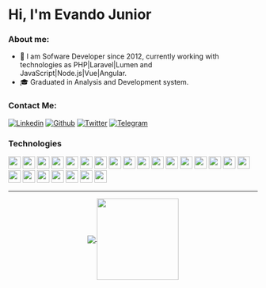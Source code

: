 
# Hi, I'm Evando Junior

### About me:

- 💼 I am Sofware Developer since 2012, currently working with technologies as PHP|Laravel|Lumen and JavaScript|Node.js|Vue|Angular.
- 🎓 Graduated in Analysis and Development system.

### Contact Me:

[![Linkedin](https://img.shields.io/badge/-LinkedIn-blue?style=for-the-badge&logo=Linkedin&logoColor=white)](https://www.linkedin.com/in/evandojuniordev) 
[![Github](https://img.shields.io/badge/-Github-181717?style=for-the-badge&logo=Github&logoColor=white)](https://github.com/evandojunior) 
[![Twitter](http://img.shields.io/badge/-Twitter-1DA1F2?style=for-the-badge&logo=Twitter&logoColor=white)](https://twitter.com/evandojuniordev)
[![Telegram](http://img.shields.io/badge/-Telegram-2CA5E0?style=for-the-badge&logo=Telegram&logoColor=white)](https://t.me/evandojuniordev)


### Technologies 
<img height="25" src="https://img.shields.io/badge/php-4da6ff.svg?&style=for-the-badge&logo=php&logoColor=white"> </img>
<img height="25" src="https://img.shields.io/badge/-Java-blue?style=for-the-badge&logo=Java&logoColor=red"></img>
<img height="25" src="https://img.shields.io/badge/nodejs-339933.svg?&style=for-the-badge&logo=node.js&logoColor=white"></img>
<img height="25" src="https://img.shields.io/badge/laravel-FF2D20.svg?&style=for-the-badge&logo=laravel&logoColor=white"> </img>
<img height="25" src="https://img.shields.io/badge/Lumen-E74430.svg?&style=for-the-badge&logo=Lumen&logoColor=white"> </img>
<img height="25" src="https://img.shields.io/badge/docker-33adff.svg?&style=for-the-badge&logo=docker&logoColor=white"></img>
<img height="25" src="https://img.shields.io/badge/Gitlab-388e3c.svg?style=for-the-badge&logo=Gitlab&logoColor=white"></img>
<img height="25" src="https://img.shields.io/badge/Github-181717.svg?style=for-the-badge&logo=Github&logoColor=white"></img>
<img height="25" src="https://img.shields.io/badge/html5-E34F26.svg?&style=for-the-badge&logo=html5&logoColor=white"></img>
<img height="25" src="https://img.shields.io/badge/css3-1572B6.svg?&style=for-the-badge&logo=css3&logoColor=white"></img> 
<img height="25" src="https://img.shields.io/badge/javascript-ffff00.svg?&style=for-the-badge&logo=javascript&logoColor=000"></img>
<img height="25" src="https://img.shields.io/badge/typescript-33adff.svg?&style=for-the-badge&logo=typescript&logoColor=white"></img>
<img height="25" src="https://img.shields.io/badge/vue.js-4FC08D.svg?&style=for-the-badge&logo=vue.js&logoColor=white"></img>
<img height="25" src="https://img.shields.io/badge/angular-E23237.svg?&style=for-the-badge&logo=angular&logoColor=white"> </img>
<img height="25" src="https://img.shields.io/badge/bootstrap-33adff.svg?&style=for-the-badge&logo=bootstrap&logoColor=white"> </img>
<img height="25" src="https://img.shields.io/badge/Composer-885630.svg?&style=for-the-badge&logo=composer&logoColor=white"> </img>
<img height="25" src="https://img.shields.io/badge/Swagger-85EA2D.svg?&style=for-the-badge&logo=Swagger&logoColor=black"></img>
<img height="25" src="https://img.shields.io/badge/Git-F05032.svg?&style=for-the-badge&logo=Git&logoColor=white"></img>
<img height="25" src="https://img.shields.io/badge/NGinx-269539.svg?&style=for-the-badge&logo=NGinx&logoColor=white"></img> 
<img height="25" src="https://img.shields.io/badge/Apache-D22128.svg?&style=for-the-badge&logo=Apache&logoColor=white"></img>
<img height="25" src="https://img.shields.io/badge/postgresql-336791.svg?&style=for-the-badge&logo=postgresql&logoColor=white"></img>
<img height="25" src="https://img.shields.io/badge/mysql-4479A1.svg?&style=for-the-badge&logo=mysql&logoColor=white"></img>
<img height="25" src="https://img.shields.io/badge/Oracle-F80000.svg?&style=for-the-badge&logo=Oracle&logoColor=white"></img>
<img height="25" src="https://img.shields.io/badge/Ubuntu-E95420.svg?&style=for-the-badge&logo=Ubuntu&logoColor=white"></img>

---

<p align="center">
  <a href="https://github.com/evandojunior/github-readme-stats">
    <img
      align="center"
      src="https://github-readme-stats.vercel.app/api/top-langs/?username=evandojunior&layout=compact&theme=dracula"
    />
  </a>
  <a href="https://github.com/evandojunior/github-readme-stats">
    <img
      align="center"
      height="165"
      src="https://github-readme-stats.vercel.app/api?username=evandojunior&show_icons=true&theme=dracula"
    />
  </a>
</p>

